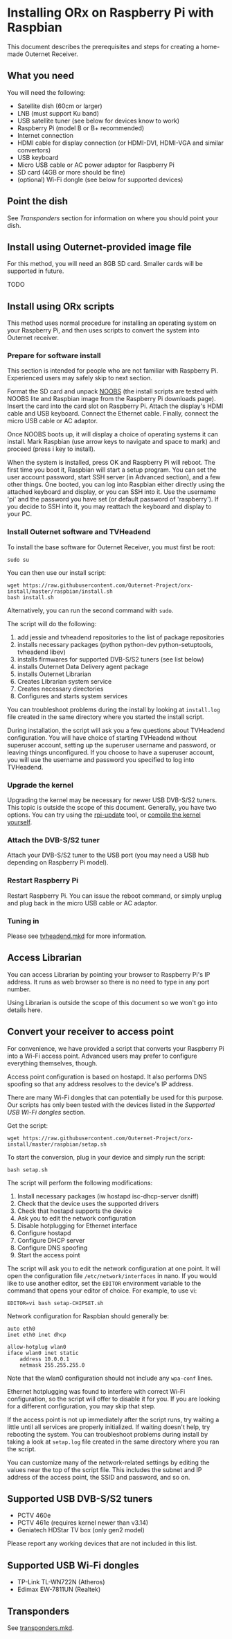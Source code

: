 # Installing ORx on Raspberry Pi with Raspbian

This document describes the prerequisites and steps for creating a home-made
Outernet Receiver.

## What you need

You will need the following:

- Satellite dish (60cm or larger)
- LNB (must support Ku band)
- USB satellite tuner (see below for devices know to work)
- Raspberry Pi (model B or B+ recommended)
- Internet connection
- HDMI cable for display connection (or HDMI-DVI, HDMI-VGA and similar
  convertors)
- USB keyboard
- Micro USB cable or AC power adaptor for Raspberry Pi
- SD card (4GB or more should be fine)
- (optional) Wi-Fi dongle (see below for supported devices)

## Point the dish

See *Transponders* section for information on where you should point your dish.

## Install using Outernet-provided image file

For this method, you will need an 8GB SD card. Smaller cards will be supported
in future.

TODO

## Install using ORx scripts

This method uses normal procedure for installing an operating system on your
Raspberry Pi, and then uses scripts to convert the system into Outernet
receiver.

### Prepare for software install

This section is intended for people who are not familiar with Raspberry Pi.
Experienced users may safely skip to next section.

Format the SD card and unpack [NOOBS](http://www.raspberrypi.org/downloads/)
(the install scripts are tested with NOOBS lite and Raspbian image from the
Raspberry Pi downloads page). Insert the card into the card slot on Raspberry
Pi. Attach the display's HDMI cable and USB keyboard. Connect the Ethernet
cable. Finally, connect the micro USB cable or AC adaptor.

Once NOOBS boots up, it will display a choice of operating systems it can
install. Mark Raspbian (use arrow keys to navigate and space to mark) and
proceed (press i key to install).

When the system is installed, press OK and Raspberry Pi will reboot. The first
time you boot it, Raspbian will start a setup program. You can set the user
account password, start SSH server (in Advanced section), and a few other
things. One booted, you can log into Raspbian either directly using the
attached keyboard and display, or you can SSH into it. Use the username 'pi'
and the password you have set (or default password of 'raspberry'). If you
decide to SSH into it, you may reattach the keyboard and display to your PC.

### Install Outernet software and TVHeadend

To install the base software for Outernet Receiver, you must first be root:

    sudo su

You can then use our install script:

    wget https://raw.githubusercontent.com/Outernet-Project/orx-install/master/raspbian/install.sh
    bash install.sh

Alternatively, you can run the second command with `sudo`.

The script will do the following:

1. add jessie and tvheadend repositories to the list of package repositories
1. installs necessary packages (python python-dev python-setuptools,
   tvheadend libev)
1. installs firmwares for supported DVB-S/S2 tuners (see list below)
1. installs Outernet Data Delivery agent package
1. installs Outernet Librarian
1. Creates Librarian system service
1. Creates necessary directories
1. Configures and starts system services

You can troubleshoot problems during the install by looking at `install.log`
file created in the same directory where you started the install script.

During installation, the script will ask you a few questions about TVHeadend
configuration. You will have choice of starting TVHeadend without superuser
account, setting up the superuser username and password, or leaving things
unconfigured. If you choose to have a superuser account, you will use the
username and password you specified to log into TVHeadend.

### Upgrade the kernel

Upgrading the kernel may be necessary for newer USB DVB-S/S2 tuners. This topic
is outside the scope of this document. Generally, you have two options. You can
try using the
[rpi-update](http://www.raspberrypi.org/documentation/raspbian/updating.md)
tool, or [compile the kernel
yourself](http://elinux.org/RPi_Kernel_Compilation).

### Attach the DVB-S/S2 tuner

Attach your DVB-S/S2 tuner to the USB port (you may need a USB hub depending on
Raspberry Pi model).

### Restart Raspberry Pi

Restart Raspberry Pi. You can issue the reboot command, or simply unplug and
plug back in the micro USB cable or AC adaptor.

### Tuning in

Please see [tvheadend.mkd](../docs/tvheadend.mkd) for more information.

## Access Librarian

You can access Librarian by pointing your browser to Raspberry Pi's IP address.
It runs as web browser so there is no need to type in any port number.

Using Librarian is outside the scope of this document so we won't go into
details here.

## Convert your receiver to access point

For convenience, we have provided a script that converts your Raspberry Pi into
a Wi-Fi access point. Advanced users may prefer to configure everything
themselves, though.

Access point configuration is based on hostapd. It also performs DNS spoofing
so that any address resolves to the device's IP address.

There are many Wi-Fi dongles that can potentially be used for this purpose. Our
scripts has only been tested with the devices listed in the *Supported USB
Wi-Fi dongles* section.

Get the script:

    wget https://raw.githubusercontent.com/Outernet-Project/orx-install/master/raspbian/setap.sh

To start the conversion, plug in your device and simply run the script:

    bash setap.sh

The script will perform the following modifications:

1. Install necessary packages (iw hostapd isc-dhcp-server dsniff)
1. Check that the device uses the supported drivers
1. Check that hostapd supports the device
1. Ask you to edit the network configuration
1. Disable hotplugging for Ethernet interface
1. Configure hostapd
1. Configure DHCP server
1. Configure DNS spoofing
1. Start the access point

The script will ask you to edit the network configuration at one point. It will
open the configuration file `/etc/network/interfaces` in nano. If you would
like to use another editor, set the `EDITOR` environment variable to the
command that opens your editor of choice. For example, to use vi:

    EDITOR=vi bash setap-CHIPSET.sh

Network configuration for Raspbian should generally be:

    auto eth0
    inet eth0 inet dhcp

    allow-hotplug wlan0
    iface wlan0 inet static
        address 10.0.0.1
        netmask 255.255.255.0

Note that the wlan0 configuration should not include any `wpa-conf` lines.

Ethernet hotplugging was found to interfere with correct Wi-Fi configuration,
so the script will offer to disable it for you. If you are looking for a
different configuration, you may skip that step.

If the access point is not up immediately after the script runs, try waiting a
little until all services are properly initialized. If waiting doesn't help,
try rebooting the system. You can troubleshoot problems during install by
taking a look at `setap.log` file created in the same directory where you ran
the script.

You can customize many of the network-related settings by editing the values
near the top of the script file. This includes the subnet and IP address of the
access point, the SSID and password, and so on.

## Supported USB DVB-S/S2 tuners

- PCTV 460e
- PCTV 461e (requires kernel newer than v3.14)
- Geniatech HDStar TV box (only gen2 model)

Please report any working devices that are not included in this list.

## Supported USB Wi-Fi dongles

- TP-Link TL-WN722N (Atheros)
- Edimax EW-7811UN (Realtek)

## Transponders

See [transponders.mkd](../docs/transponders.mkd).
